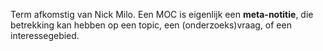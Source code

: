Term afkomstig van Nick Milo.
Een MOC is eigenlijk een **meta-notitie**, die betrekking kan hebben op een topic, een (onderzoeks)vraag, of een interessegebied.
